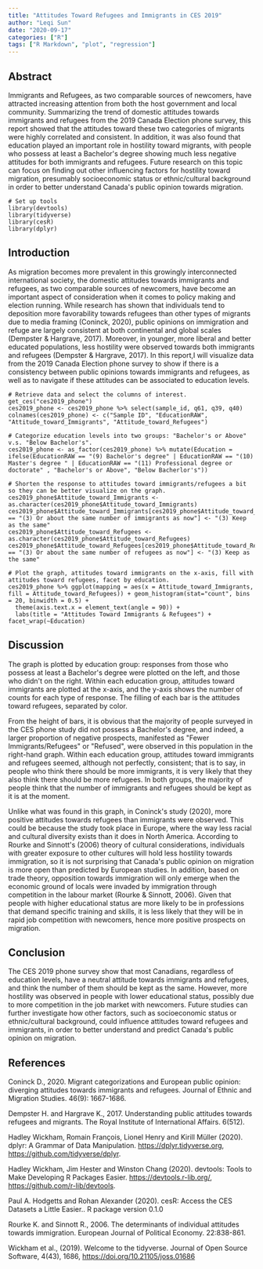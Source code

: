```yaml
---
title: "Attitudes Toward Refugees and Immigrants in CES 2019"
author: "Leqi Sun"
date: "2020-09-17"
categories: ["R"]
tags: ["R Markdown", "plot", "regression"]
---
```

## Abstract 
  Immigrants and Refugees, as two comparable sources of newcomers, have attracted increasing attention from both the host government and local community. Summarizing the trend of domestic attitudes towards immigrants and refugees from the 2019 Canada Election phone survey, this report showed that the attitudes toward these two categories of migrants were highly correlated and consistent. In addition, it was also found that education played an important role in hostility toward migrants, with people who possess at least a Bachelor's degree showing much less negative attitudes for both immigrants and refugees. Future research on this topic can focus on finding out other influencing factors for hostility toward migration, presumably socioeconomic status or ethnic/cultural background in order to better understand Canada's public opinion towards migration. 
  
```{r setup, include=FALSE}
# Set up tools 
library(devtools)
library(tidyverse)
library(cesR)
library(dplyr)
```
## Introduction
  As migration becomes more prevalent in this growingly interconnected international society, the domestic attitudes towards immigrants and refugees, as two comparable sources of newcomers, have become an important aspect of consideration when it comes to policy making and election running. While research has shown that individuals tend to deposition more favorability towards refugees than other types of migrants due to media framing (Coninck, 2020), public opinions on immigration and refuge are largely consistent at both continental and global scales (Dempster & Hargrave, 2017). Moreover, in younger, more liberal and better educated populations, less hostility were observed towards both immigrants and refugees (Dempster & Hargrave, 2017). In this report,I will visualize data from the 2019 Canada Election phone survey to show if there is a consistency between public opinions towards immigrants and refugees, as well as to navigate if these attitudes can be associated to education levels. 

```{r}
# Retrieve data and select the columns of interest. 
get_ces("ces2019_phone")
ces2019_phone <- ces2019_phone %>% select(sample_id, q61, q39, q40)
colnames(ces2019_phone) <- c("Sample ID", "EducationRAW", "Attitude_toward_Immigrants", "Attitude_toward_Refugees")

# Categorize education levels into two groups: "Bachelor's or Above" v.s. "Below Bachelor's". 
ces2019_phone <- as_factor(ces2019_phone) %>% mutate(Education = ifelse(EducationRAW == "(9) Bachelor's degree" | EducationRAW == "(10) Master's degree " | EducationRAW == "(11) Professional degree or doctorate" , "Bachelor's or Above", "Below Bacherlor's"))

# Shorten the response to attitudes toward immigrants/refugees a bit so they can be better visualize on the graph.
ces2019_phone$Attitude_toward_Immigrants <- as.character(ces2019_phone$Attitude_toward_Immigrants)
ces2019_phone$Attitude_toward_Immigrants[ces2019_phone$Attitude_toward_Immigrants == "(3) Or about the same number of immigrants as now"] <- "(3) Keep as the same"
ces2019_phone$Attitude_toward_Refugees <- as.character(ces2019_phone$Attitude_toward_Refugees)
ces2019_phone$Attitude_toward_Refugees[ces2019_phone$Attitude_toward_Refugees == "(3) Or about the same number of refugees as now"] <- "(3) Keep as the same"

# Plot the graph, attitudes toward immigrants on the x-axis, fill with attitudes toward refugees, facet by education. 
ces2019_phone %>% ggplot(mapping = aes(x = Attitude_toward_Immigrants, fill = Attitude_toward_Refugees)) + geom_histogram(stat="count", bins = 20, binwidth = 0.5) +
  theme(axis.text.x = element_text(angle = 90)) + 
  labs(title = "Attitudes Toward Immigrants & Refugees") + facet_wrap(~Education)
```
## Discussion 
  The graph is plotted by education group: responses from those who possess at least a Bachelor's degree were plotted on the left, and those who didn't on the right. Within each education group, attitudes toward immigrants are plotted at the x-axis, and the y-axis shows the number of counts for each type of response. The filling of each bar is the attitudes toward refugees, separated by color. 
  
  From the height of bars, it is obvious that the majority of people surveyed in the CES phone study did not possess a Bachelor's degree, and indeed, a larger proportion of negative prospects, manifested as "Fewer Immigrants/Refugees" or "Refused", were observed in this population in the right-hand graph. Within each education group, attitudes toward immigrants and refugees seemed, although not perfectly, consistent; that is to say, in people who think there should be more immigrants, it is very likely that they also think there should be more refugees. In both groups, the majority of people think that the number of immigrants and refugees should be kept as it is at the moment. 

  Unlike what was found in this graph, in Coninck's study (2020), more positive attitudes towards refugees than immigrants were observed. This could be because the study took place in Europe, where the way less racial and cultural diversity exists than it does in North America. According to Rourke and Sinnott's (2006) theory of cultural considerations, individuals with greater exposure to other cultures will hold less hostility towards immigration, so it is not surprising that Canada's public opinion on migration is more open than predicted by European studies. In addition, based on trade theory, opposition towards immigration will only emerge when the economic ground of locals were invaded by immigration through competition in the labour market (Rourke & Sinnott, 2006). Given that people with higher educational status are more likely to be in professions that demand specific training and skills, it is less likely that they will be in rapid job competition with newcomers, hence more positive prospects on migration. 
  
## Conclusion
The CES 2019 phone survey show that most Canadians, regardless of education levels, have a neutral attitude towards immigrants and refugees, and think the number of them should be kept as the same. However, more hostility was observed in people with lower educational status, possibly due to more competition in the job market with newcomers. Future studies can further investigate how other factors, such as socioeconomic status or ethnic/cultural background, could influence attitudes toward refugees and immigrants, in order to better understand and predict Canada's public opinion on migration. 

## References 
Coninck D., 2020. Migrant categorizations and European public opinion: diverging attitudes towards immigrants and refugees. Journal of Ethnic and Migration Studies. 46(9): 1667-1686.  

Dempster H. and Hargrave K., 2017. Understanding public attitudes towards refugees and migrants. The Royal Institute of International Affairs. 6(512). 

Hadley Wickham, Romain François, Lionel Henry and Kirill Müller (2020). dplyr: A Grammar of Data Manipulation.
  https://dplyr.tidyverse.org, https://github.com/tidyverse/dplyr.
  
Hadley Wickham, Jim Hester and Winston Chang (2020). devtools: Tools to Make Developing R Packages Easier.
  https://devtools.r-lib.org/, https://github.com/r-lib/devtools.
  
Paul A. Hodgetts and Rohan Alexander (2020). cesR: Access the CES Datasets a Little Easier.. R package version 0.1.0

Rourke K. and Sinnott R., 2006. The determinants of individual attitudes towards immigration. European Journal of Political Economy. 22:838-861. 

Wickham et al., (2019). Welcome to the tidyverse. Journal of Open Source Software, 4(43), 1686,
  https://doi.org/10.21105/joss.01686
